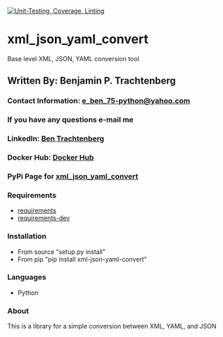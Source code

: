 [![Unit-Testing, Coverage, Linting](https://github.com/btr1975/xml_json_yaml_convert/actions/workflows/test-coverage-lint.yml/badge.svg)](https://github.com/btr1975/xml_json_yaml_convert/actions/workflows/test-coverage-lint.yml)

# xml_json_yaml_convert
Base level XML, JSON, YAML conversion tool

## Written By: Benjamin P. Trachtenberg 

### Contact Information:  e_ben_75-python@yahoo.com
### If you have any questions e-mail me

### LinkedIn: [Ben Trachtenberg](https://www.linkedin.com/in/ben-trachtenberg-3a78496)
### Docker Hub: [Docker Hub](https://hub.docker.com/r/btr1975)
### PyPi Page for [xml_json_yaml_convert](https://pypi.python.org/pypi/xml_json_yaml_convert)

### Requirements

* [requirements](https://github.com/btr1975/xml_json_yaml_convert/blob/main/requirements.txt)
* [requirements-dev](https://github.com/btr1975/xml_json_yaml_convert/blob/main/requirements-dev.txt)

### Installation

* From source "setup.py install"
* From pip "pip install xml-json-yaml-convert"

### Languages

* Python

### About

This is a library for a simple conversion between XML, YAML, and JSON 
